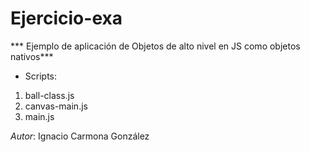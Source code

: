 # Ejercicio-exa

*** Ejemplo de aplicación de Objetos de alto nivel en JS como objetos nativos***

* Scripts: 
1. ball-class.js
2. canvas-main.js
3. main.js

*Autor*: Ignacio Carmona González